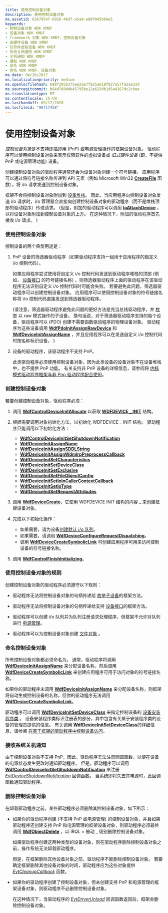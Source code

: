```yaml
---
title: 使用控制设备对象
description: 使用控制设备对象
ms.assetid: 6367954f-6916-46df-a5a0-e80f045b69e5
keywords:
- 控制设备对象 WDK KMDF
- 设备对象 WDK KMDF
- framework 对象 WDK KMDF，控制设备对象
- 旧硬件设备 WDK KMDF
- 仅软件虚拟设备 WDK KMDF
- 系统关闭通知 WDK KMDF
- 关机通知 WDK KMDF
- 通知 WDK KMDF
- 命名 WDK KMDF
- 命名 WDK KMDF，设备对象
ms.date: 04/20/2017
ms.localizationpriority: medium
ms.openlocfilehash: b90f295b375ee2ae7f925a618f827a57fa2ae32d
ms.sourcegitcommit: b84d760d4b45795be12e625db1d5a4167dc2c9ee
ms.translationtype: MT
ms.contentlocale: zh-CN
ms.lasthandoff: 09/17/2020
ms.locfileid: "90717458"
---
```

# <a name="using-control-device-objects"></a>使用控制设备对象


*控制设备对象*是不支持即插即用 (PnP) 或电源管理操作的框架设备对象。 驱动程序可以使用控制设备对象来表示仅限软件的虚拟设备或 *旧式硬件设备* (即，不提供 PnP 或电源管理功能) 设备。

创建控制设备对象的驱动程序通常还会为设备对象创建一个符号链接。 应用程序可以通过将符号链接名称传递到 API 元素（例如 Microsoft Win32 [**CreateFile**](/windows/win32/api/fileapi/nf-fileapi-createfilea) 函数），将 i/o 请求发送到控制设备对象。

框架不会将控制设备对象附加到 [设备堆栈](wdm-concepts-for-kmdf-drivers.md#device-stacks)。 因此，当应用程序向控制设备对象发送 i/o 请求时，i/o 管理器会直接向创建控制设备对象的驱动程序（而不是堆栈顶部的驱动程序）传递请求。  (但是，附加的驱动程序可以调用 [**IoAttachDevice**](/windows-hardware/drivers/ddi/wdm/nf-wdm-ioattachdevice) ，以将设备对象附加到控制设备对象的上方。 在这种情况下，附加的驱动程序首先接收 i/o 请求。 ) 

### <a name="uses-of-control-device-objects"></a>使用控制设备对象

控制设备的两个典型用途是：

1.  PnP 设备的筛选器驱动程序（如果驱动程序支持一组用于应用程序的自定义 i/o 控制代码）。

    如果应用程序尝试使用将自定义 i/o 控制代码发送到驱动程序堆栈的顶部 (例如， [设备接口](using-device-interfaces.md) 的符号链接名称) ，则筛选器驱动程序上面的驱动程序在该驱动程序无法识别自定义 i/o 控制代码时可能会失败。 若要避免此问题，筛选器驱动程序可以创建控制设备对象。 应用程序可以使用控制设备对象的符号链接名称将 i/o 控制代码直接发送到筛选器驱动程序。

     (请注意，筛选器驱动程序避免此问题的更好方法是充当总线驱动程序，并 [枚举](enumerating-the-devices-on-a-bus.md) 以 raw 模式操作的子设备。 换句话说，对于筛选器驱动程序支持的每个设备，驱动程序可以 (PDO) 创建不需要函数驱动程序的物理设备对象。 驱动程序为这些设备调用 [**WdfPdoInitAssignRawDevice**](/windows-hardware/drivers/ddi/wdfpdo/nf-wdfpdo-wdfpdoinitassignrawdevice) 和 [**WdfDeviceInitAssignName**](/windows-hardware/drivers/ddi/wdfdevice/nf-wdfdevice-wdfdeviceinitassignname) ，并且应用程序可以在发送自定义 i/o 控制代码时按名称标识设备。 ) 

2.  设备的驱动程序，该驱动程序不支持 PnP。

    此类驱动程序必须使用控制设备对象，因为此类设备的设备对象不在设备堆栈中，也不提供 PnP 功能。 有关支持非 PnP 设备的详细信息，请参阅将 [内核模式驱动程序框架与非 Pnp 驱动程序配合使用](using-kernel-mode-driver-framework-with-non-pnp-drivers.md)。

### <a name="creating-a-control-device-object"></a>创建控制设备对象

若要创建控制设备对象，驱动程序必须：

1.  调用 [**WdfControlDeviceInitAllocate**](/windows-hardware/drivers/ddi/wdfcontrol/nf-wdfcontrol-wdfcontroldeviceinitallocate) 以获取 [**WDFDEVICE \_ INIT**](./wdfdevice_init.md) 结构。

2.  根据需要调用对象初始化方法，以初始化 WDFDEVICE \_ INIT 结构。 驱动程序只能调用以下初始化方法：
    -   [**WdfControlDeviceInitSetShutdownNotification**](/windows-hardware/drivers/ddi/wdfcontrol/nf-wdfcontrol-wdfcontroldeviceinitsetshutdownnotification)
    -   [**WdfDeviceInitAssignName**](/windows-hardware/drivers/ddi/wdfdevice/nf-wdfdevice-wdfdeviceinitassignname)
    -   [**WdfDeviceInitAssignSDDLString**](/windows-hardware/drivers/ddi/wdfdevice/nf-wdfdevice-wdfdeviceinitassignsddlstring)
    -   [**WdfDeviceInitAssignWdmIrpPreprocessCallback**](/windows-hardware/drivers/ddi/wdfdevice/nf-wdfdevice-wdfdeviceinitassignwdmirppreprocesscallback)
    -   [**WdfDeviceInitSetCharacteristics**](/windows-hardware/drivers/ddi/wdfdevice/nf-wdfdevice-wdfdeviceinitsetcharacteristics)
    -   [**WdfDeviceInitSetDeviceClass**](/windows-hardware/drivers/ddi/wdfdevice/nf-wdfdevice-wdfdeviceinitsetdeviceclass)
    -   [**WdfDeviceInitSetExclusive**](/windows-hardware/drivers/ddi/wdfdevice/nf-wdfdevice-wdfdeviceinitsetexclusive)
    -   [**WdfDeviceInitSetFileObjectConfig**](/windows-hardware/drivers/ddi/wdfdevice/nf-wdfdevice-wdfdeviceinitsetfileobjectconfig)
    -   [**WdfDeviceInitSetIoInCallerContextCallback**](/windows-hardware/drivers/ddi/wdfdevice/nf-wdfdevice-wdfdeviceinitsetioincallercontextcallback)
    -   [**WdfDeviceInitSetIoType**](/windows-hardware/drivers/ddi/wdfdevice/nf-wdfdevice-wdfdeviceinitsetiotype)
    -   [**WdfDeviceInitSetRequestAttributes**](/windows-hardware/drivers/ddi/wdfdevice/nf-wdfdevice-wdfdeviceinitsetrequestattributes)

3.  调用 [**WdfDeviceCreate**](/windows-hardware/drivers/ddi/wdfdevice/nf-wdfdevice-wdfdevicecreate)，它使用 WDFDEVICE INIT 结构的内容 \_ 来创建框架设备对象。

4.  完成以下初始化操作：
    -   如果需要，请为设备[创建默认 i/o 队列](creating-i-o-queues.md)。
    -   如果需要，请调用 [**WdfDeviceConfigureRequestDispatching**](/windows-hardware/drivers/ddi/wdfdevice/nf-wdfdevice-wdfdeviceconfigurerequestdispatching)。
    -   调用 [**WdfDeviceCreateSymbolicLink**](/windows-hardware/drivers/ddi/wdfdevice/nf-wdfdevice-wdfdevicecreatesymboliclink) 可创建应用程序可用来访问控制设备的符号链接名称。

5.  调用 [**WdfControlFinishInitializing**](/windows-hardware/drivers/ddi/wdfcontrol/nf-wdfcontrol-wdfcontrolfinishinitializing)。

### <a name="rules-for-using-control-device-objects"></a>使用控制设备对象的规则

创建控制设备对象的驱动程序必须遵守以下规则：

-   驱动程序无法将控制设备对象的句柄传递给 [枚举子设备](enumerating-the-devices-on-a-bus.md)的框架方法。

-   驱动程序无法将控制设备对象的句柄传递给支持 [设备接口](using-device-interfaces.md)的框架方法。

-   驱动程序可以创建 i/o 队列并为队列注册请求处理程序，但框架不允许对队列进行 [电源管理](using-power-managed-i-o-queues.md)。

-   驱动程序可以为控制设备对象创建 [文件对象](framework-file-objects.md) 。

### <a name="naming-a-control-device-object"></a>命名控制设备对象

所有控制设备对象都必须命名为。 通常，驱动程序将调用 [**WdfDeviceInitAssignName**](/windows-hardware/drivers/ddi/wdfdevice/nf-wdfdevice-wdfdeviceinitassignname) 来分配设备名称，然后调用 [**WdfDeviceCreateSymbolicLink**](/windows-hardware/drivers/ddi/wdfdevice/nf-wdfdevice-wdfdevicecreatesymboliclink) 来创建应用程序可用于访问对象的符号链接名称。

如果你的驱动程序未调用 [**WdfDeviceInitAssignName**](/windows-hardware/drivers/ddi/wdfdevice/nf-wdfdevice-wdfdeviceinitassignname) 来分配设备名称，则框架将自动生成控制设备的名称，但你的驱动程序无法调用 [**WdfDeviceCreateSymbolicLink**](/windows-hardware/drivers/ddi/wdfdevice/nf-wdfdevice-wdfdevicecreatesymboliclink)。

驱动程序可以调用 [**WdfDeviceInitSetDeviceClass**](/windows-hardware/drivers/ddi/wdfdevice/nf-wdfdevice-wdfdeviceinitsetdeviceclass) 来指定控制设备的 [设备安装程序类](../install/overview-of-device-setup-classes.md) 。 设备安装程序类标识注册表的部分，其中包含有关属于安装程序类的设备的管理员提供的信息。 有关调用 [**WdfDeviceInitSetDeviceClass**](/windows-hardware/drivers/ddi/wdfdevice/nf-wdfdevice-wdfdeviceinitsetdeviceclass)的详细信息，请参阅 [在基于框架的驱动程序中控制设备访问](controlling-device-access-in-kmdf-drivers.md)。

### <a name="receiving-notification-of-system-shutdown"></a>接收系统关机通知

由于控制设备对象不支持 PnP，因此，驱动程序无法注册回调函数，以便在设备的电源状态发生更改时通知驱动程序。 但是，驱动程序可以调用 [**WdfControlDeviceInitSetShutdownNotification**](/windows-hardware/drivers/ddi/wdfcontrol/nf-wdfcontrol-wdfcontroldeviceinitsetshutdownnotification) 来注册 [*EvtDeviceShutdownNotification*](/windows-hardware/drivers/ddi/wdfcontrol/nc-wdfcontrol-evt_wdf_device_shutdown_notification) 回调函数。 当系统即将失去其电源时，此回调函数通知驱动程序。

### <a name="deleting-a-control-device-object"></a>删除控制设备对象

在卸载驱动程序之前，某些驱动程序必须删除其控制设备对象，如下所示：

-   如果你的驱动程序创建 (不支持 PnP 或电源管理) 的控制设备对象，并且如果驱动程序还创建支持 PnP 和电源管理的框架设备对象，则驱动程序必须最终调用 [**WdfObjectDelete**](/windows-hardware/drivers/ddi/wdfobject/nf-wdfobject-wdfobjectdelete) ，以 IRQL = 被动 \_ 级别删除控制设备对象。

    如果驱动程序创建这两种类型的设备对象，则在驱动程序删除控制设备对象之前，操作系统无法卸载驱动程序。

    但是，在框架删除其他设备对象之前，驱动程序不能删除控制设备对象。 若要确定框架删除其他设备对象的时间，驱动程序应为这些对象提供 [*EvtCleanupCallback*](/windows-hardware/drivers/ddi/wdfobject/nc-wdfobject-evt_wdf_object_context_cleanup) 函数。

-   如果你的驱动程序创建了控制设备对象，但未创建支持 PnP 和电源管理的框架设备对象，则驱动程序不必删除控制设备对象。

    在这种情况下，当驱动程序的 [*EvtDriverUnload*](/windows-hardware/drivers/ddi/wdfdriver/nc-wdfdriver-evt_wdf_driver_unload) 回调函数返回后，框架会删除控制设备对象。

 

